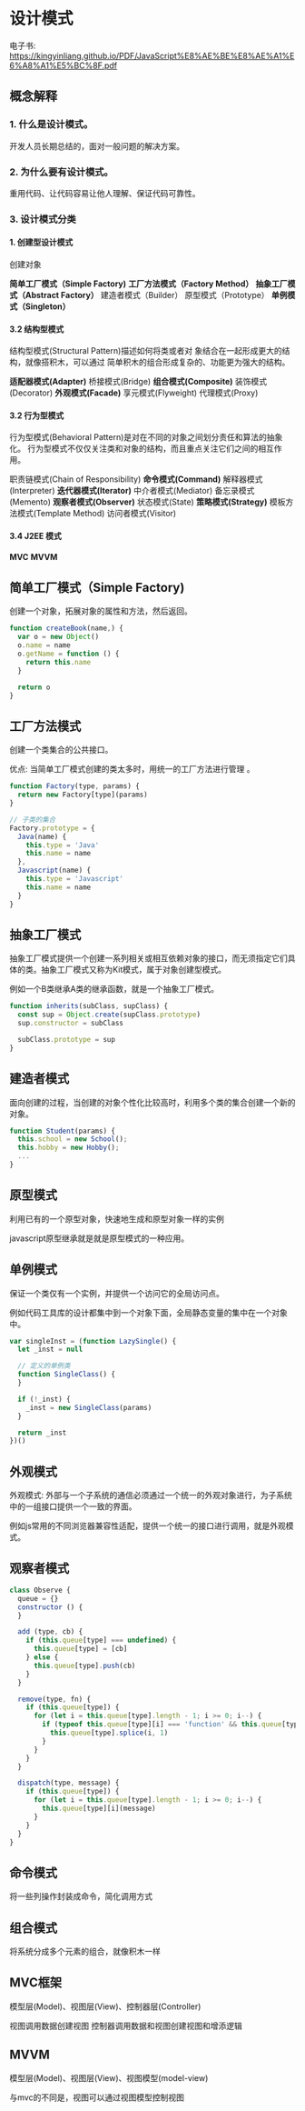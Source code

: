 # 设计模式

电子书: <https://kingyinliang.github.io/PDF/JavaScript%E8%AE%BE%E8%AE%A1%E6%A8%A1%E5%BC%8F.pdf>

## 概念解释

### 1. 什么是设计模式。

开发人员长期总结的，面对一般问题的解决方案。

### 2. 为什么要有设计模式。

重用代码、让代码容易让他人理解、保证代码可靠性。

### 3. 设计模式分类

#### 1. 创建型设计模式

创建对象

**简单工厂模式（Simple Factory)**
**工厂方法模式（Factory Method）**
**抽象工厂模式（Abstract Factory）**
建造者模式（Builder）
原型模式（Prototype）
**单例模式（Singleton）**

#### 3.2 结构型模式

结构型模式(Structural Pattern)描述如何将类或者对 象结合在一起形成更大的结构，就像搭积木，可以通过 简单积木的组合形成复杂的、功能更为强大的结构。

**适配器模式(Adapter)**
桥接模式(Bridge)
**组合模式(Composite)**
装饰模式(Decorator)
**外观模式(Facade)**
享元模式(Flyweight)
代理模式(Proxy)

#### 3.2 行为型模式

行为型模式(Behavioral Pattern)是对在不同的对象之间划分责任和算法的抽象化。
行为型模式不仅仅关注类和对象的结构，而且重点关注它们之间的相互作用。

职责链模式(Chain of Responsibility)
**命令模式(Command)**
解释器模式(Interpreter)
**迭代器模式(Iterator)**
中介者模式(Mediator)
备忘录模式(Memento)
**观察者模式(Observer)**
状态模式(State)
**策略模式(Strategy)**
模板方法模式(Template Method)
访问者模式(Visitor)

#### 3.4 J2EE 模式

**MVC**
**MVVM**

## 简单工厂模式（Simple Factory)

创建一个对象，拓展对象的属性和方法，然后返回。

```javascript
function createBook(name,) {
  var o = new Object()
  o.name = name
  o.getName = function () {
    return this.name
  }

  return o
}
```

## 工厂方法模式

创建一个类集合的公共接口。

优点: 当简单工厂模式创建的类太多时，用统一的工厂方法进行管理 。

```javascript
function Factory(type, params) {
  return new Factory[type](params)
}

// 子类的集合
Factory.prototype = {
  Java(name) {
    this.type = 'Java'
    this.name = name
  },
  Javascript(name) {
    this.type = 'Javascript'
    this.name = name
  }
}
```

## 抽象工厂模式

抽象工厂模式提供一个创建一系列相关或相互依赖对象的接口，而无须指定它们具体的类。抽象工厂模式又称为Kit模式，属于对象创建型模式。

例如一个B类继承A类的继承函数，就是一个抽象工厂模式。

```javascript
function inherits(subClass, supClass) {
  const sup = Object.create(supClass.prototype)
  sup.constructor = subClass

  subClass.prototype = sup
}
```

## 建造者模式

面向创建的过程，当创建的对象个性化比较高时，利用多个类的集合创建一个新的对象。

```javascript
function Student(params) {
  this.school = new School();
  this.hobby = new Hobby();
  ...
}
```

## 原型模式

利用已有的一个原型对象，快速地生成和原型对象一样的实例

javascript原型继承就是就是原型模式的一种应用。

## 单例模式

保证一个类仅有一个实例，并提供一个访问它的全局访问点。

例如代码工具库的设计都集中到一个对象下面，全局静态变量的集中在一个对象中。


```javascript
var singleInst = (function LazySingle() {
  let _inst = null

  // 定义的单例类
  function SingleClass() {
  }

  if (!_inst) {
    _inst = new SingleClass(params)
  }

  return _inst
})()
```

## 外观模式

外观模式: 外部与一个子系统的通信必须通过一个统一的外观对象进行，为子系统中的一组接口提供一个一致的界面。

例如js常用的不同浏览器兼容性适配，提供一个统一的接口进行调用，就是外观模式。

## 观察者模式

```javascript
class Observe {
  queue = {}
  constructor () {
  }

  add (type, cb) {
    if (this.queue[type] === undefined) {
      this.queue[type] = [cb]
    } else {
      this.queue[type].push(cb)
    }
  }

  remove(type, fn) {
    if (this.queue[type]) {
      for (let i = this.queue[type].length - 1; i >= 0; i--) {
        if (typeof this.queue[type][i] === 'function' && this.queue[type][i] === fn) {
          this.queue[type].splice(i, 1)
        }
      }
    }
  }

  dispatch(type, message) {
    if (this.queue[type]) {
      for (let i = this.queue[type].length - 1; i >= 0; i--) {
        this.queue[type][i](message)
      }
    }
  }
}
```

## 命令模式

将一些列操作封装成命令，简化调用方式

## 组合模式

将系统分成多个元素的组合，就像积木一样

## MVC框架

模型层(Model)、视图层(View)、控制器层(Controller)

视图调用数据创建视图
控制器调用数据和视图创建视图和增添逻辑

## MVVM

模型层(Model)、视图层(View)、视图模型(model-view)

与mvc的不同是，视图可以通过视图模型控制视图